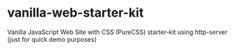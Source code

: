 # vanilla-web-starter-kit
Vanilla JavaScript Web Site with CSS (PureCSS) starter-kit using  http-server  (just for quick demo purposes)

